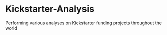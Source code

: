 # Kickstarter-Analysis
Performing various analyses on Kickstarter funding projects throughout the world
